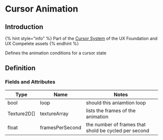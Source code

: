 # Cursor Animation

## Introduction

{% hint style="info" %}
Part of the [Cursor System](../features/cursor-tools.md) of the UX Foundation and UX Compelete assets
{% endhint %}

Defines the animation conditions for a cursor state

## Definition

### Fields and Attributes

| Type         | Name            | Notes                                                |
| ------------ | --------------- | ---------------------------------------------------- |
| bool         | loop            | should this aniamtion loop                           |
| Texture2D\[] | textureArray    | lists the frames of the animation                    |
| float        | framesPerSecond | the number of frames that shold be cycled per second |

